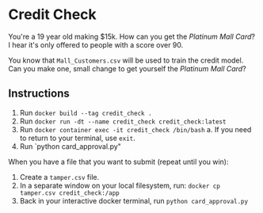 # Credit Check

You're a 19 year old making $15k. How can you get the _Platinum Mall Card_? I hear it's only offered to people with a score over 90.

You know that `Mall_Customers.csv` will be used to train the credit model. Can you make one, small change to get yourself the _Platinum Mall Card_?

## Instructions
1. Run `docker build --tag credit_check .`
2. Run `docker run -dt --name credit_check credit_check:latest`
3. Run `docker container exec -it credit_check /bin/bash`
    a. If you need to return to your terminal, use `exit`.
4. Run `python card_approval.py"

When you have a file that you want to submit (repeat until you win):
1. Create a `tamper.csv` file.
2. In a separate window on your local filesystem, run: `docker cp tamper.csv credit_check:/app`
2. Back in your interactive docker terminal, run `python card_approval.py`
